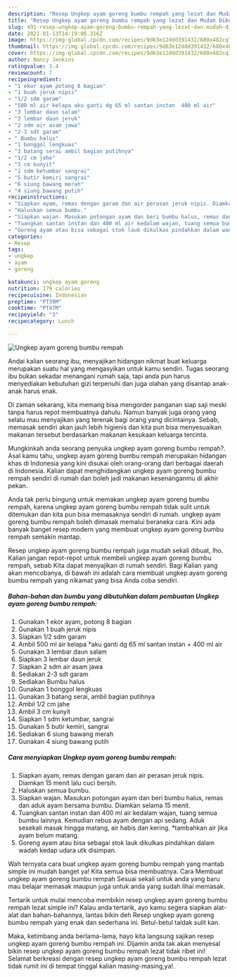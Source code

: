 ```yaml
---
description: "Resep Ungkep ayam goreng bumbu rempah yang lezat dan Mudah Dibuat"
title: "Resep Ungkep ayam goreng bumbu rempah yang lezat dan Mudah Dibuat"
slug: 491-resep-ungkep-ayam-goreng-bumbu-rempah-yang-lezat-dan-mudah-dibuat
date: 2021-01-13T14:19:08.316Z
image: https://img-global.cpcdn.com/recipes/9d63e12ddd391432/680x482cq70/ungkep-ayam-goreng-bumbu-rempah-foto-resep-utama.jpg
thumbnail: https://img-global.cpcdn.com/recipes/9d63e12ddd391432/680x482cq70/ungkep-ayam-goreng-bumbu-rempah-foto-resep-utama.jpg
cover: https://img-global.cpcdn.com/recipes/9d63e12ddd391432/680x482cq70/ungkep-ayam-goreng-bumbu-rempah-foto-resep-utama.jpg
author: Nancy Jenkins
ratingvalue: 3.4
reviewcount: 7
recipeingredient:
- "1 ekor ayam potong 8 bagian"
- "1 buah jeruk nipis"
- "1/2 sdm garam"
- "500 ml air kelapa aku ganti dg 65 ml santan instan  400 ml air"
- "3 lembar daun salam"
- "3 lembar daun jeruk"
- "2 sdm air asam jawa"
- "2-3 sdt garam"
- " Bumbu halus"
- "1 bonggol lengkuas"
- "3 batang serai ambil bagian putihnya"
- "1/2 cm jahe"
- "3 cm kunyit"
- "1 sdm ketumbar sangrai"
- "5 butir kemiri sangrai"
- "6 siung bawang merah"
- "4 siung bawang putih"
recipeinstructions:
- "Siapkan ayam, remas dengan garam dan air perasan jeruk nipis. Diamkan 15 menit lalu cuci bersih."
- "Haluskan semua bumbu."
- "Siapkan wajan. Masukan potongan ayam dan beri bumbu halus, remas dan aduk ayam bersama bumbu. Diamkan selama 15 menit."
- "Tuangkan santan instan dan 400 ml air kedalam wajan, tuang semua bumbu lainnya. Kemudian rebus ayam dengan api sedang. Aduk sesekali masak hingga matang, air habis dan kering. *tambahkan air jika ayam belum matang."
- "Goreng ayam atau bisa sebagai stok lauk dikulkas pindahkan dalam wadah kedap udara utk disimpan."
categories:
- Resep
tags:
- ungkep
- ayam
- goreng

katakunci: ungkep ayam goreng 
nutrition: 179 calories
recipecuisine: Indonesian
preptime: "PT39M"
cooktime: "PT47M"
recipeyield: "3"
recipecategory: Lunch

---
```



![Ungkep ayam goreng bumbu rempah](https://img-global.cpcdn.com/recipes/9d63e12ddd391432/680x482cq70/ungkep-ayam-goreng-bumbu-rempah-foto-resep-utama.jpg)

Andai kalian seorang ibu, menyajikan hidangan nikmat buat keluarga merupakan suatu hal yang mengasyikan untuk kamu sendiri. Tugas seorang ibu bukan sekadar menangani rumah saja, tapi anda pun harus menyediakan kebutuhan gizi terpenuhi dan juga olahan yang disantap anak-anak harus enak.

Di zaman  sekarang, kita memang bisa mengorder panganan siap saji meski tanpa harus repot membuatnya dahulu. Namun banyak juga orang yang selalu mau menyajikan yang terenak bagi orang yang dicintainya. Sebab, memasak sendiri akan jauh lebih higienis dan kita pun bisa menyesuaikan makanan tersebut berdasarkan makanan kesukaan keluarga tercinta. 



Mungkinkah anda seorang penyuka ungkep ayam goreng bumbu rempah?. Asal kamu tahu, ungkep ayam goreng bumbu rempah merupakan hidangan khas di Indonesia yang kini disukai oleh orang-orang dari berbagai daerah di Indonesia. Kalian dapat menghidangkan ungkep ayam goreng bumbu rempah sendiri di rumah dan boleh jadi makanan kesenanganmu di akhir pekan.

Anda tak perlu bingung untuk memakan ungkep ayam goreng bumbu rempah, karena ungkep ayam goreng bumbu rempah tidak sulit untuk ditemukan dan kita pun bisa memasaknya sendiri di rumah. ungkep ayam goreng bumbu rempah boleh dimasak memalui beraneka cara. Kini ada banyak banget resep modern yang membuat ungkep ayam goreng bumbu rempah semakin mantap.

Resep ungkep ayam goreng bumbu rempah juga mudah sekali dibuat, lho. Kalian jangan repot-repot untuk membeli ungkep ayam goreng bumbu rempah, sebab Kita dapat menyajikan di rumah sendiri. Bagi Kalian yang akan mencobanya, di bawah ini adalah cara membuat ungkep ayam goreng bumbu rempah yang nikamat yang bisa Anda coba sendiri.

<!--inarticleads1-->

##### Bahan-bahan dan bumbu yang dibutuhkan dalam pembuatan Ungkep ayam goreng bumbu rempah:

1. Gunakan 1 ekor ayam, potong 8 bagian
1. Gunakan 1 buah jeruk nipis
1. Siapkan 1/2 sdm garam
1. Ambil 500 ml air kelapa *aku ganti dg 65 ml santan instan + 400 ml air
1. Gunakan 3 lembar daun salam
1. Siapkan 3 lembar daun jeruk
1. Siapkan 2 sdm air asam jawa
1. Sediakan 2-3 sdt garam
1. Sediakan  Bumbu halus
1. Gunakan 1 bonggol lengkuas
1. Gunakan 3 batang serai, ambil bagian putihnya
1. Ambil 1/2 cm jahe
1. Ambil 3 cm kunyit
1. Siapkan 1 sdm ketumbar, sangrai
1. Gunakan 5 butir kemiri, sangrai
1. Sediakan 6 siung bawang merah
1. Gunakan 4 siung bawang putih




<!--inarticleads2-->

##### Cara menyiapkan Ungkep ayam goreng bumbu rempah:

1. Siapkan ayam, remas dengan garam dan air perasan jeruk nipis. Diamkan 15 menit lalu cuci bersih.
1. Haluskan semua bumbu.
1. Siapkan wajan. Masukan potongan ayam dan beri bumbu halus, remas dan aduk ayam bersama bumbu. Diamkan selama 15 menit.
1. Tuangkan santan instan dan 400 ml air kedalam wajan, tuang semua bumbu lainnya. Kemudian rebus ayam dengan api sedang. Aduk sesekali masak hingga matang, air habis dan kering. *tambahkan air jika ayam belum matang.
1. Goreng ayam atau bisa sebagai stok lauk dikulkas pindahkan dalam wadah kedap udara utk disimpan.




Wah ternyata cara buat ungkep ayam goreng bumbu rempah yang mantab simple ini mudah banget ya! Kita semua bisa membuatnya. Cara Membuat ungkep ayam goreng bumbu rempah Sesuai sekali untuk anda yang baru mau belajar memasak maupun juga untuk anda yang sudah lihai memasak.

Tertarik untuk mulai mencoba membikin resep ungkep ayam goreng bumbu rempah lezat simple ini? Kalau anda tertarik, ayo kamu segera siapkan alat-alat dan bahan-bahannya, lantas bikin deh Resep ungkep ayam goreng bumbu rempah yang enak dan sederhana ini. Betul-betul taidak sulit kan. 

Maka, ketimbang anda berlama-lama, hayo kita langsung sajikan resep ungkep ayam goreng bumbu rempah ini. Dijamin anda tak akan menyesal bikin resep ungkep ayam goreng bumbu rempah lezat tidak ribet ini! Selamat berkreasi dengan resep ungkep ayam goreng bumbu rempah lezat tidak rumit ini di tempat tinggal kalian masing-masing,ya!.

